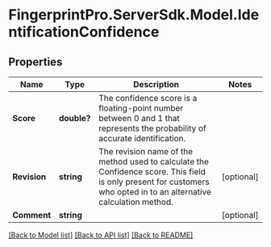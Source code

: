 # FingerprintPro.ServerSdk.Model.IdentificationConfidence
## Properties

Name | Type | Description | Notes
------------ | ------------- | ------------- | -------------
**Score** | **double?** | The confidence score is a floating-point number between 0 and 1 that represents the probability of accurate identification. | 
**Revision** | **string** | The revision name of the method used to calculate the Confidence score. This field is only present for customers who opted in to an alternative calculation method. | [optional] 
**Comment** | **string** |  | [optional] 

[[Back to Model list]](../README.md#documentation-for-models) [[Back to API list]](../README.md#documentation-for-api-endpoints) [[Back to README]](../README.md)

